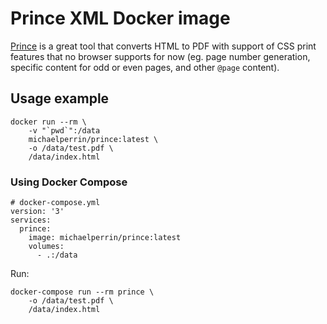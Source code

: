 # Prince XML Docker image

[Prince](https://www.princexml.com/) is a great tool that converts HTML to PDF with support of CSS print features that no browser supports for now (eg. page number generation, specific content for odd or even pages, and other `@page` content).

## Usage example

    docker run --rm \
        -v "`pwd`":/data
        michaelperrin/prince:latest \
        -o /data/test.pdf \
        /data/index.html

### Using Docker Compose

    # docker-compose.yml
    version: '3'
    services:
      prince:
        image: michaelperrin/prince:latest
        volumes:
          - .:/data

Run:

    docker-compose run --rm prince \
        -o /data/test.pdf \
        /data/index.html
